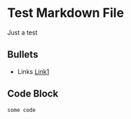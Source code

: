 # Test Markdown File

Just a test

## Bullets

* Links [Link1](https://example.com)

## Code Block

```
some code
```


